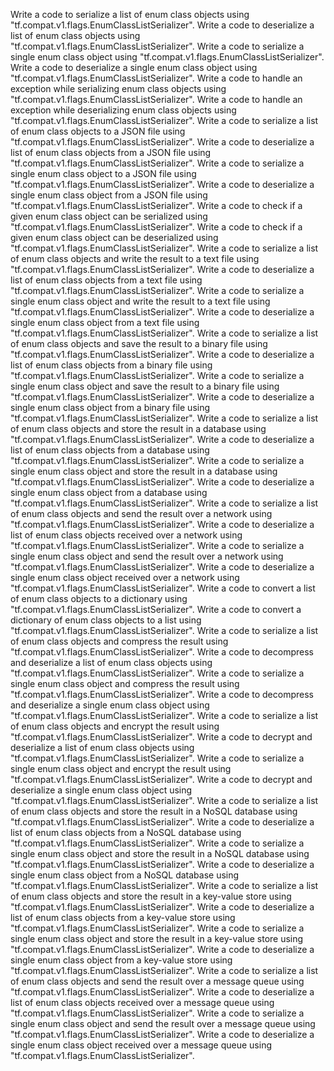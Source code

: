 Write a code to serialize a list of enum class objects using "tf.compat.v1.flags.EnumClassListSerializer".
Write a code to deserialize a list of enum class objects using "tf.compat.v1.flags.EnumClassListSerializer".
Write a code to serialize a single enum class object using "tf.compat.v1.flags.EnumClassListSerializer".
Write a code to deserialize a single enum class object using "tf.compat.v1.flags.EnumClassListSerializer".
Write a code to handle an exception while serializing enum class objects using "tf.compat.v1.flags.EnumClassListSerializer".
Write a code to handle an exception while deserializing enum class objects using "tf.compat.v1.flags.EnumClassListSerializer".
Write a code to serialize a list of enum class objects to a JSON file using "tf.compat.v1.flags.EnumClassListSerializer".
Write a code to deserialize a list of enum class objects from a JSON file using "tf.compat.v1.flags.EnumClassListSerializer".
Write a code to serialize a single enum class object to a JSON file using "tf.compat.v1.flags.EnumClassListSerializer".
Write a code to deserialize a single enum class object from a JSON file using "tf.compat.v1.flags.EnumClassListSerializer".
Write a code to check if a given enum class object can be serialized using "tf.compat.v1.flags.EnumClassListSerializer".
Write a code to check if a given enum class object can be deserialized using "tf.compat.v1.flags.EnumClassListSerializer".
Write a code to serialize a list of enum class objects and write the result to a text file using "tf.compat.v1.flags.EnumClassListSerializer".
Write a code to deserialize a list of enum class objects from a text file using "tf.compat.v1.flags.EnumClassListSerializer".
Write a code to serialize a single enum class object and write the result to a text file using "tf.compat.v1.flags.EnumClassListSerializer".
Write a code to deserialize a single enum class object from a text file using "tf.compat.v1.flags.EnumClassListSerializer".
Write a code to serialize a list of enum class objects and save the result to a binary file using "tf.compat.v1.flags.EnumClassListSerializer".
Write a code to deserialize a list of enum class objects from a binary file using "tf.compat.v1.flags.EnumClassListSerializer".
Write a code to serialize a single enum class object and save the result to a binary file using "tf.compat.v1.flags.EnumClassListSerializer".
Write a code to deserialize a single enum class object from a binary file using "tf.compat.v1.flags.EnumClassListSerializer".
Write a code to serialize a list of enum class objects and store the result in a database using "tf.compat.v1.flags.EnumClassListSerializer".
Write a code to deserialize a list of enum class objects from a database using "tf.compat.v1.flags.EnumClassListSerializer".
Write a code to serialize a single enum class object and store the result in a database using "tf.compat.v1.flags.EnumClassListSerializer".
Write a code to deserialize a single enum class object from a database using "tf.compat.v1.flags.EnumClassListSerializer".
Write a code to serialize a list of enum class objects and send the result over a network using "tf.compat.v1.flags.EnumClassListSerializer".
Write a code to deserialize a list of enum class objects received over a network using "tf.compat.v1.flags.EnumClassListSerializer".
Write a code to serialize a single enum class object and send the result over a network using "tf.compat.v1.flags.EnumClassListSerializer".
Write a code to deserialize a single enum class object received over a network using "tf.compat.v1.flags.EnumClassListSerializer".
Write a code to convert a list of enum class objects to a dictionary using "tf.compat.v1.flags.EnumClassListSerializer".
Write a code to convert a dictionary of enum class objects to a list using "tf.compat.v1.flags.EnumClassListSerializer".
Write a code to serialize a list of enum class objects and compress the result using "tf.compat.v1.flags.EnumClassListSerializer".
Write a code to decompress and deserialize a list of enum class objects using "tf.compat.v1.flags.EnumClassListSerializer".
Write a code to serialize a single enum class object and compress the result using "tf.compat.v1.flags.EnumClassListSerializer".
Write a code to decompress and deserialize a single enum class object using "tf.compat.v1.flags.EnumClassListSerializer".
Write a code to serialize a list of enum class objects and encrypt the result using "tf.compat.v1.flags.EnumClassListSerializer".
Write a code to decrypt and deserialize a list of enum class objects using "tf.compat.v1.flags.EnumClassListSerializer".
Write a code to serialize a single enum class object and encrypt the result using "tf.compat.v1.flags.EnumClassListSerializer".
Write a code to decrypt and deserialize a single enum class object using "tf.compat.v1.flags.EnumClassListSerializer".
Write a code to serialize a list of enum class objects and store the result in a NoSQL database using "tf.compat.v1.flags.EnumClassListSerializer".
Write a code to deserialize a list of enum class objects from a NoSQL database using "tf.compat.v1.flags.EnumClassListSerializer".
Write a code to serialize a single enum class object and store the result in a NoSQL database using "tf.compat.v1.flags.EnumClassListSerializer".
Write a code to deserialize a single enum class object from a NoSQL database using "tf.compat.v1.flags.EnumClassListSerializer".
Write a code to serialize a list of enum class objects and store the result in a key-value store using "tf.compat.v1.flags.EnumClassListSerializer".
Write a code to deserialize a list of enum class objects from a key-value store using "tf.compat.v1.flags.EnumClassListSerializer".
Write a code to serialize a single enum class object and store the result in a key-value store using "tf.compat.v1.flags.EnumClassListSerializer".
Write a code to deserialize a single enum class object from a key-value store using "tf.compat.v1.flags.EnumClassListSerializer".
Write a code to serialize a list of enum class objects and send the result over a message queue using "tf.compat.v1.flags.EnumClassListSerializer".
Write a code to deserialize a list of enum class objects received over a message queue using "tf.compat.v1.flags.EnumClassListSerializer".
Write a code to serialize a single enum class object and send the result over a message queue using "tf.compat.v1.flags.EnumClassListSerializer".
Write a code to deserialize a single enum class object received over a message queue using "tf.compat.v1.flags.EnumClassListSerializer".